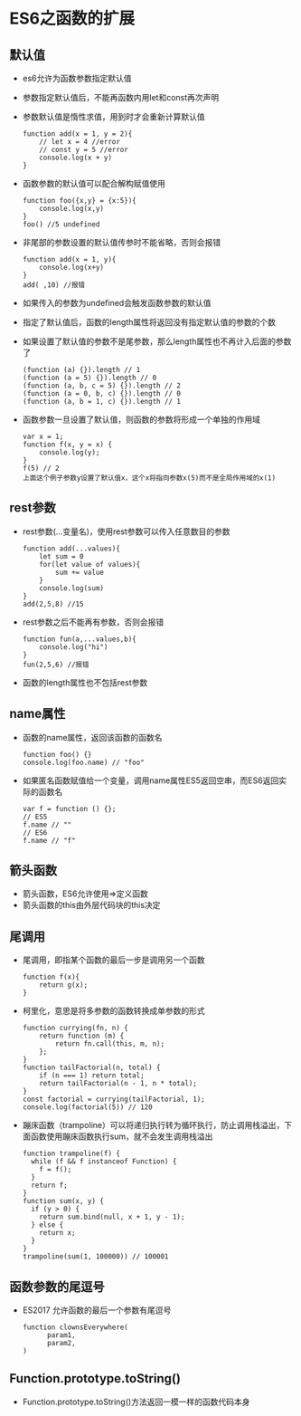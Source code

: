 # ES6之函数的扩展
## 默认值
- es6允许为函数参数指定默认值
- 参数指定默认值后，不能再函数内用let和const再次声明
- 参数默认值是惰性求值，用到时才会重新计算默认值
	```
	function add(x = 1, y = 2){
	    // let x = 4 //error
	    // const y = 5 //error
	    console.log(x + y)
	}
	```
- 函数参数的默认值可以配合解构赋值使用

	```
	function foo({x,y} = {x:5}){
	    console.log(x,y)
	} 
	foo() //5 undefined
	```
- 非尾部的参数设置的默认值传参时不能省略，否则会报错
	```
	function add(x = 1, y){
	    console.log(x+y)
	}
	add( ,10) //报错
	```
- 如果传入的参数为undefined会触发函数参数的默认值
- 指定了默认值后，函数的length属性将返回没有指定默认值的参数的个数
- 如果设置了默认值的参数不是尾参数，那么length属性也不再计入后面的参数了
	```
	(function (a) {}).length // 1
	(function (a = 5) {}).length // 0
	(function (a, b, c = 5) {}).length // 2
	(function (a = 0, b, c) {}).length // 0
	(function (a, b = 1, c) {}).length // 1
	```
- 函数参数一旦设置了默认值，则函数的参数将形成一个单独的作用域
	```
	var x = 1;
	function f(x, y = x) {
	    console.log(y);
	}
	f(5) // 2
	上面这个例子参数y设置了默认值x，这个x将指向参数x(5)而不是全局作用域的x(1)
	```

## rest参数
- rest参数(...变量名)，使用rest参数可以传入任意数目的参数
	```
	function add(...values){
	    let sum = 0
	    for(let value of values){
	        sum += value
	    }
	    console.log(sum)
	}
	add(2,5,8) //15
	```
- rest参数之后不能再有参数，否则会报错
	```
	function fun(a,...values,b){
	    console.log("hi")
	}
	fun(2,5,6) //报错
	```
- 函数的length属性也不包括rest参数

## name属性
- 函数的name属性，返回该函数的函数名
	```
	function foo() {}
	console.log(foo.name) // "foo"
	```
- 如果匿名函数赋值给一个变量，调用name属性ES5返回空串，而ES6返回实际的函数名
	```
	var f = function () {};
	// ES5
	f.name // ""
	// ES6
	f.name // "f"
	```

## 箭头函数
- 箭头函数，ES6允许使用=>定义函数
- 箭头函数的this由外层代码块的this决定

## 尾调用
- 尾调用，即指某个函数的最后一步是调用另一个函数
	```
	function f(x){
	    return g(x);
	}
	```
- 柯里化，意思是将多参数的函数转换成单参数的形式
	```
	function currying(fn, n) {
	    return function (m) {
	        return fn.call(this, m, n);
	    };
	}
	function tailFactorial(n, total) {
	    if (n === 1) return total;
	    return tailFactorial(n - 1, n * total);
	}
	const factorial = currying(tailFactorial, 1);
	console.log(factorial(5)) // 120
	```
- 蹦床函数（trampoline）可以将递归执行转为循环执行，防止调用栈溢出，下面函数使用蹦床函数执行sum，就不会发生调用栈溢出
	```
	function trampoline(f) {
	  while (f && f instanceof Function) {
	    f = f();
	  }
	  return f;
	}
	function sum(x, y) {
	  if (y > 0) {
	    return sum.bind(null, x + 1, y - 1);
	  } else {
	    return x;
	  }
	}
	trampoline(sum(1, 100000)) // 100001
	```

## 函数参数的尾逗号
- ES2017 允许函数的最后一个参数有尾逗号
	```
	function clownsEverywhere(
		  param1,
		  param2,
	)
	```

## Function.prototype.toString()
- Function.prototype.toString()方法返回一模一样的函数代码本身
	